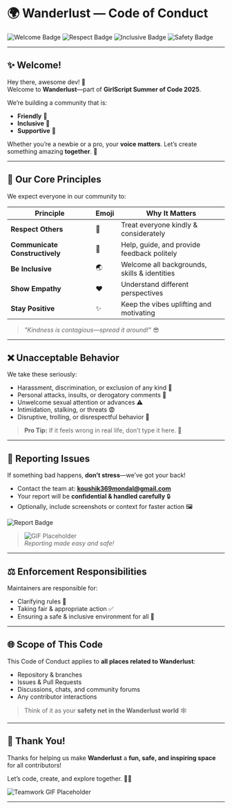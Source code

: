 # 🌍 Wanderlust — Code of Conduct

![Welcome Badge](https://img.shields.io/badge/Community-Welcoming-brightgreen?style=for-the-badge)
![Respect Badge](https://img.shields.io/badge/Respect-Essential-blue?style=for-the-badge)
![Inclusive Badge](https://img.shields.io/badge/Inclusive-Always-orange?style=for-the-badge)
![Safety Badge](https://img.shields.io/badge/Safe_Space-Guaranteed-purple?style=for-the-badge)

---

## ✨ **Welcome!**

Hey there, awesome dev! 👋  
Welcome to **Wanderlust**—part of **GirlScript Summer of Code 2025**.  

We’re building a community that is:

- **Friendly** 💛  
- **Inclusive** 🌈  
- **Supportive** 🤝  

Whether you’re a newbie or a pro, your **voice matters**. Let’s create something amazing **together**. 🚀

---

## 🌟 **Our Core Principles**

We expect everyone in our community to:

| Principle | Emoji | Why It Matters |
|-----------|-------|----------------|
| **Respect Others** | 🙏 | Treat everyone kindly & considerately |
| **Communicate Constructively** | 💬 | Help, guide, and provide feedback politely |
| **Be Inclusive** | 🌏 | Welcome all backgrounds, skills & identities |
| **Show Empathy** | ❤️ | Understand different perspectives |
| **Stay Positive** | ✨ | Keep the vibes uplifting and motivating |

> *"Kindness is contagious—spread it around!"* 😎

---

## ❌ **Unacceptable Behavior**

We take these seriously:

- Harassment, discrimination, or exclusion of any kind 🚫  
- Personal attacks, insults, or derogatory comments 💢  
- Unwelcome sexual attention or advances ⚠️  
- Intimidation, stalking, or threats 😨  
- Disruptive, trolling, or disrespectful behavior 🛑  

> **Pro Tip:** If it feels wrong in real life, don’t type it here. 🧠

---

## 📢 **Reporting Issues**

If something bad happens, **don’t stress**—we’ve got your back!  

- Contact the team at: **[koushik369mondal@gmail.com](mailto:koushik369mondal@gmail.com)**  
- Your report will be **confidential & handled carefully** 🔒  
- Optionally, include screenshots or context for faster action 🖼️  

![Report Badge](https://img.shields.io/badge/Report-Confidential-red?style=for-the-badge)

> ![GIF Placeholder](https://media.giphy.com/media/3o7aD4LBf9m8mJbJf6/giphy.gif)  
> *Reporting made easy and safe!*

---

## ⚖️ **Enforcement Responsibilities**

Maintainers are responsible for:

- Clarifying rules 📜  
- Taking fair & appropriate action ✅  
- Ensuring a safe & inclusive environment for all 🌟  

---

## 🌐 **Scope of This Code**

This Code of Conduct applies to **all places related to Wanderlust**:

- Repository & branches  
- Issues & Pull Requests  
- Discussions, chats, and community forums  
- Any contributor interactions  

> Think of it as your **safety net in the Wanderlust world** 🕸️

---

## 💖 **Thank You!**

Thanks for helping us make **Wanderlust** a **fun, safe, and inspiring space** for all contributors!  

Let’s code, create, and explore together. 🌟✨

![Teamwork GIF Placeholder](https://media.giphy.com/media/26FPnsRww0Zt1pPCA/giphy.gif)

---

